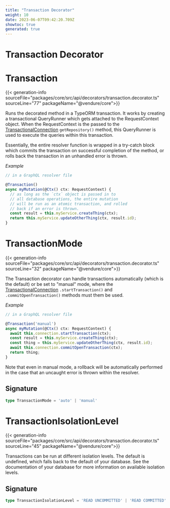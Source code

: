 ```yaml
---
title: "Transaction Decorator"
weight: 10
date: 2023-06-07T09:42:20.709Z
showtoc: true
generated: true
---
```

<!-- This file was generated from the Vendure source. Do not modify. Instead, re-run the "docs:build" script -->

# Transaction Decorator
<div class="symbol">


# Transaction

{{< generation-info sourceFile="packages/core/src/api/decorators/transaction.decorator.ts" sourceLine="77" packageName="@vendure/core">}}

Runs the decorated method in a TypeORM transaction. It works by creating a transactional
QueryRunner which gets attached to the RequestContext object. When the RequestContext
is the passed to the <a href='/typescript-api/data-access/transactional-connection#transactionalconnection'>TransactionalConnection</a> `getRepository()` method, this
QueryRunner is used to execute the queries within this transaction.

Essentially, the entire resolver function is wrapped in a try-catch block which commits the
transaction on successful completion of the method, or rolls back the transaction in an unhandled
error is thrown.

*Example*

```TypeScript
// in a GraphQL resolver file

@Transaction()
async myMutation(@Ctx() ctx: RequestContext) {
  // as long as the `ctx` object is passed in to
  // all database operations, the entire mutation
  // will be run as an atomic transaction, and rolled
  // back if an error is thrown.
  const result = this.myService.createThing(ctx);
  return this.myService.updateOtherThing(ctx, result.id);
}
```

</div>
<div class="symbol">


# TransactionMode

{{< generation-info sourceFile="packages/core/src/api/decorators/transaction.decorator.ts" sourceLine="32" packageName="@vendure/core">}}

The Transaction decorator can handle transactions automatically (which is the default) or be set to
"manual" mode, where the <a href='/typescript-api/data-access/transactional-connection#transactionalconnection'>TransactionalConnection</a> `.startTransaction()` and `.commitOpenTransaction()`
methods must them be used.

*Example*

```TypeScript
// in a GraphQL resolver file

@Transaction('manual')
async myMutation(@Ctx() ctx: RequestContext) {
  await this.connection.startTransaction(ctx);
  const result = this.myService.createThing(ctx);
  const thing = this.myService.updateOtherThing(ctx, result.id);
  await this.connection.commitOpenTransaction(ctx);
  return thing;
}
```
Note that even in manual mode, a rollback will be automatically performed in
the case that an uncaught error is thrown within the resolver.

## Signature

```TypeScript
type TransactionMode = 'auto' | 'manual'
```
</div>
<div class="symbol">


# TransactionIsolationLevel

{{< generation-info sourceFile="packages/core/src/api/decorators/transaction.decorator.ts" sourceLine="45" packageName="@vendure/core">}}

Transactions can be run at different isolation levels. The default is undefined, which
falls back to the default of your database. See the documentation of your database for more
information on available isolation levels.

## Signature

```TypeScript
type TransactionIsolationLevel = 'READ UNCOMMITTED' | 'READ COMMITTED' | 'REPEATABLE READ' | 'SERIALIZABLE'
```
</div>
